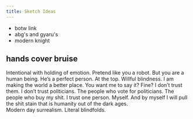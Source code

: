 ```yaml
---
title: Sketch Ideas
---
```

- botw link
- abg's and gyaru's
- modern knight

## hands cover bruise
Intentional with holding of emotion. Pretend like you a robot. But you are a human being. 
He’s a perfect person. At the top. Willful blindness. I am making the world a better place. 
You want me to say it? Fine? I don’t trust them. I don’t trust politicians. The people who vote for politicians. The people who buy my shit. I trust one person. Myself. And by myself I will pull the shit stain that is humanity out of the dark ages.  
Modern day surrealism. Literal blindfolds.